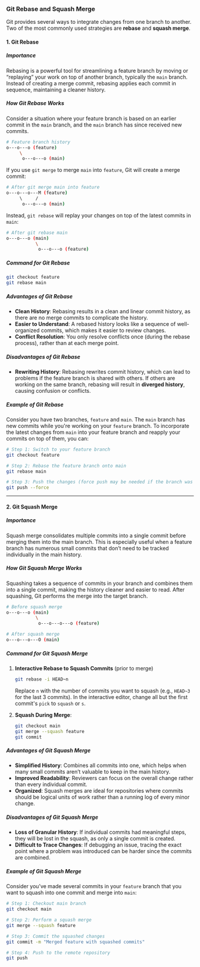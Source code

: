 ### Git Rebase and Squash Merge

Git provides several ways to integrate changes from one branch to another. Two of the most commonly used strategies are **rebase** and **squash merge**. 

#### 1. Git Rebase

##### Importance
Rebasing is a powerful tool for streamlining a feature branch by moving or “replaying” your work on top of another branch, typically the `main` branch. Instead of creating a merge commit, rebasing applies each commit in sequence, maintaining a cleaner history.

##### How Git Rebase Works
Consider a situation where your feature branch is based on an earlier commit in the `main` branch, and the `main` branch has since received new commits.

```bash
# Feature branch history
o---o---o (feature)
     \
      o---o---o (main)
```

If you use `git merge` to merge `main` into `feature`, Git will create a merge commit:

```bash
# After git merge main into feature
o---o---o---M (feature)
     \     /
      o---o---o (main)
```

Instead, `git rebase` will replay your changes on top of the latest commits in `main`:

```bash
# After git rebase main
o---o---o (main)
           \
            o---o---o (feature)
```

##### Command for Git Rebase
```bash
git checkout feature
git rebase main
```

##### Advantages of Git Rebase
- **Clean History**: Rebasing results in a clean and linear commit history, as there are no merge commits to complicate the history.
- **Easier to Understand**: A rebased history looks like a sequence of well-organized commits, which makes it easier to review changes.
- **Conflict Resolution**: You only resolve conflicts once (during the rebase process), rather than at each merge point.

##### Disadvantages of Git Rebase
- **Rewriting History**: Rebasing rewrites commit history, which can lead to problems if the feature branch is shared with others. If others are working on the same branch, rebasing will result in **diverged history**, causing confusion or conflicts.

##### Example of Git Rebase
Consider you have two branches, `feature` and `main`. The `main` branch has new commits while you're working on your `feature` branch. To incorporate the latest changes from `main` into your feature branch and reapply your commits on top of them, you can:

```bash
# Step 1: Switch to your feature branch
git checkout feature

# Step 2: Rebase the feature branch onto main
git rebase main

# Step 3: Push the changes (force push may be needed if the branch was already pushed)
git push --force
```

---

#### 2. Git Squash Merge

##### Importance
Squash merge consolidates multiple commits into a single commit before merging them into the main branch. This is especially useful when a feature branch has numerous small commits that don’t need to be tracked individually in the main history.

##### How Git Squash Merge Works
Squashing takes a sequence of commits in your branch and combines them into a single commit, making the history cleaner and easier to read. After squashing, Git performs the merge into the target branch.

```bash
# Before squash merge
o---o---o (main)
           \
            o---o---o---o (feature)

# After squash merge
o---o---o---O (main)
```

##### Command for Git Squash Merge
1. **Interactive Rebase to Squash Commits** (prior to merge)
    ```bash
    git rebase -i HEAD~n
    ```
    Replace `n` with the number of commits you want to squash (e.g., `HEAD~3` for the last 3 commits). In the interactive editor, change all but the first commit's `pick` to `squash` or `s`.

2. **Squash During Merge**:
    ```bash
    git checkout main
    git merge --squash feature
    git commit
    ```

##### Advantages of Git Squash Merge
- **Simplified History**: Combines all commits into one, which helps when many small commits aren’t valuable to keep in the main history.
- **Improved Readability**: Reviewers can focus on the overall change rather than every individual commit.
- **Organized**: Squash merges are ideal for repositories where commits should be logical units of work rather than a running log of every minor change.

##### Disadvantages of Git Squash Merge
- **Loss of Granular History**: If individual commits had meaningful steps, they will be lost in the squash, as only a single commit is created.
- **Difficult to Trace Changes**: If debugging an issue, tracing the exact point where a problem was introduced can be harder since the commits are combined.

##### Example of Git Squash Merge
Consider you’ve made several commits in your `feature` branch that you want to squash into one commit and merge into `main`:

```bash
# Step 1: Checkout main branch
git checkout main

# Step 2: Perform a squash merge
git merge --squash feature

# Step 3: Commit the squashed changes
git commit -m "Merged feature with squashed commits"

# Step 4: Push to the remote repository
git push
```
